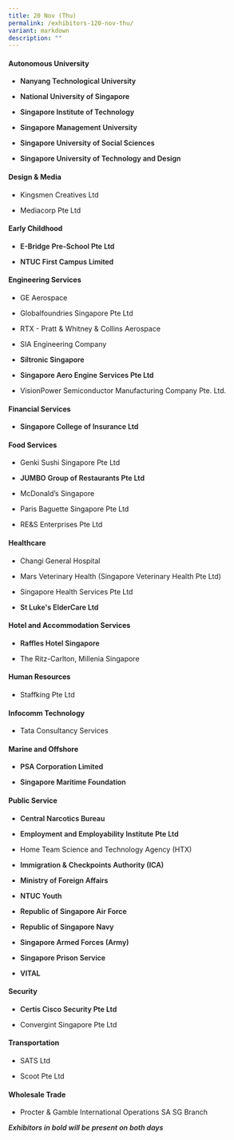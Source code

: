 ```yaml
---
title: 20 Nov (Thu)
permalink: /exhibitors-120-nov-thu/
variant: markdown
description: ""
---
```

<h4><strong>Autonomous University</strong></h4>
<ul data-tight="true" class="tight">
<li><p style="font-weight:600">Nanyang Technological University</p></li>
<li><p style="font-weight:600">National University of Singapore</p></li>
<li><p style="font-weight:600">Singapore Institute of Technology</p></li>
<li><p style="font-weight:600">Singapore Management University</p></li>
<li><p style="font-weight:600">Singapore University of Social Sciences</p></li>
<li><p style="font-weight:600">Singapore University of Technology and Design</p></li>
</ul>

<h4><strong>Design &amp; Media</strong></h4>
<ul data-tight="true" class="tight">
<li><p>Kingsmen Creatives Ltd</p></li>
<li><p>Mediacorp Pte Ltd</p></li>
</ul>

<h4><strong>Early Childhood</strong></h4>
<ul data-tight="true" class="tight">
<li><p style="font-weight:600">E-Bridge Pre-School Pte Ltd</p></li>
<li><p style="font-weight:600">NTUC First Campus Limited</p></li>
</ul>

<h4><strong>Engineering Services</strong></h4>
<ul data-tight="true" class="tight">
<li><p>GE Aerospace</p></li>
<li><p>Globalfoundries Singapore Pte Ltd</p></li>
<li><p>RTX - Pratt &amp; Whitney &amp; Collins Aerospace</p></li>
<li><p>SIA Engineering Company</p></li>
<li><p style="font-weight:600">Siltronic Singapore</p></li>
<li><p style="font-weight:600">Singapore Aero Engine Services Pte Ltd</p></li>
<li><p>VisionPower Semiconductor Manufacturing Company Pte. Ltd.</p></li>
</ul>

<h4><strong>Financial Services</strong></h4>
<ul data-tight="true" class="tight">
<li><p style="font-weight:600">Singapore College of Insurance Ltd</p></li>
</ul>

<h4><strong>Food Services</strong></h4>
<ul data-tight="true" class="tight">
<li><p>Genki Sushi Singapore Pte Ltd</p></li>
<li><p style="font-weight:600">JUMBO Group of Restaurants Pte Ltd</p></li>
<li><p>McDonald’s Singapore</p></li>
<li><p>Paris Baguette Singapore Pte Ltd</p></li>
<li><p>RE&amp;S Enterprises Pte Ltd</p></li>
</ul>

<h4><strong>Healthcare</strong></h4>
<ul data-tight="true" class="tight">
<li><p>Changi General Hospital</p></li>
<li><p>Mars Veterinary Health (Singapore Veterinary Health Pte Ltd)</p></li>
<li><p>Singapore Health Services Pte Ltd</p></li>
<li><p style="font-weight:600">St Luke's ElderCare Ltd</p></li>
</ul>

<h4><strong>Hotel and Accommodation Services</strong></h4>
<ul data-tight="true" class="tight">
<li><p style="font-weight:600">Raffles Hotel Singapore</p></li>
<li><p>The Ritz-Carlton, Millenia Singapore</p></li>
</ul>

<h4><strong>Human Resources</strong></h4>
<ul data-tight="true" class="tight">
<li><p>Staffking Pte Ltd</p></li>
</ul>

<h4><strong>Infocomm Technology</strong></h4>
<ul data-tight="true" class="tight">
<li><p>Tata Consultancy Services</p></li>
</ul>

<h4><strong>Marine and Offshore</strong></h4>
<ul data-tight="true" class="tight">
<li><p style="font-weight:600">PSA Corporation Limited</p></li>
<li><p style="font-weight:600">Singapore Maritime Foundation</p></li>
</ul>

<h4><strong>Public Service</strong></h4>
<ul data-tight="true" class="tight">
<li><p style="font-weight:600">Central Narcotics Bureau</p></li>
<li><p style="font-weight:600">Employment and Employability Institute Pte Ltd</p></li>
<li><p>Home Team Science and Technology Agency (HTX)</p></li>
<li><p style="font-weight:600">Immigration &amp; Checkpoints Authority (ICA)</p></li>
<li><p style="font-weight:600">Ministry of Foreign Affairs</p></li>
<li><p style="font-weight:600">NTUC Youth</p></li>
<li><p style="font-weight:600">Republic of Singapore Air Force</p></li>
<li><p style="font-weight:600">Republic of Singapore Navy</p></li>
<li><p style="font-weight:600">Singapore Armed Forces (Army)</p></li>
<li><p style="font-weight:600">Singapore Prison Service</p></li>
<li><p style="font-weight:600">VITAL</p></li>
</ul>

<h4><strong>Security</strong></h4>
<ul data-tight="true" class="tight">
<li><p style="font-weight:600">Certis Cisco Security Pte Ltd</p></li>
<li><p>Convergint Singapore Pte Ltd</p></li>
</ul>

<h4><strong>Transportation</strong></h4>
<ul data-tight="true" class="tight">
<li><p>SATS Ltd</p></li>
<li><p>Scoot Pte Ltd</p></li>
</ul>

<h4><strong>Wholesale Trade</strong></h4>
<ul data-tight="true" class="tight">
<li><p>Procter &amp; Gamble International Operations SA SG Branch</p></li>
</ul>
<p style="margin-bottom:-50px; font-style:italic; font-weight:600">Exhibitors in bold will be present on both days</p>
<style>
	.col.is-8.is-offset-2.print-content{
	width:75%;
	}
.col.is-1.has-float-btns.is-position-relative.is-hidden-touch
	{
	display:none;
	}
</style>